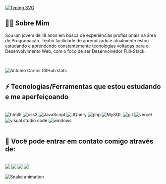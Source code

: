 [![Typing SVG](https://readme-typing-svg.herokuapp.com/?color=ffffff&size=35&center=false&vCenter=true&width=1000&lines=Olá!+Eu+sou+o+Antonio+Carlos;Seja+muito+bem-vindo(a)+ao+meu+perfil!+:%29)](https://git.io/typing-svg)

## 👨‍💻  Sobre Mim
Sou um jovem de 18 anos em busca de experiências profissionais na área de Programação. Tenho facilidade de aprendizado e atualmente estou estudando e aprendendo constantemente tecnologias voltadas para o Desenvolvimento Web, com o foco de ser Desenvolvedor Full-Stack.

<br/>

![Antonio Carlos GitHub stats](https://github-readme-stats.vercel.app/api?username=antonio2812&show_icons=true&theme=omni)

## ⚡  Tecnologias/Ferramentas que estou estudando e me aperfeiçoando

<div style="display: inline_block"><br/>
  <img align="center" alt="html5" src="https://img.shields.io/badge/HTML5-E34F26?style=for-the-badge&logo=html5&logoColor=white"/>
  <img align="center" alt="css3" src="https://img.shields.io/badge/CSS3-1572B6?style=for-the-badge&logo=css3&logoColor=white"/>
  <img align="center" alt="JavaScript" src="https://img.shields.io/badge/JavaScript-F7DF1E?style=for-the-badge&logo=javascript&logoColor=black"/>
  <img align="center" alt="JQuery" src="https://img.shields.io/badge/jQuery-0769AD?style=for-the-badge&logo=jquery&logoColor=white"/>
  <img align="center" alt="php" src="https://img.shields.io/badge/PHP-777BB4?style=for-the-badge&logo=php&logoColor=white"/>
  <img align="center" alt="MySQL" src="https://img.shields.io/badge/MySQL-005C84?style=for-the-badge&logo=mysql&logoColor=white"/>
  <img align="center" alt="git" src="https://img.shields.io/badge/GIT-E44C30?style=for-the-badge&logo=git&logoColor=white"/>
  <img align="center" alt="vercel" src="https://img.shields.io/badge/Vercel-000000?style=for-the-badge&logo=vercel&logoColor=white"/>
  <img align="center" alt="visual studio code" src="https://img.shields.io/badge/-VSCode-0085D1?style=flat-square&logo=visual-studio-code&logoColor=white"/>
  <img align="center" alt="windows" src="https://img.shields.io/badge/-Windows-00ADEF?style=flat-square&logo=windows&logoColor=white"/>
</div>

<br/>

## 📲  Você pode entrar em contato comigo através de:

<br/>

<div>
  <a href="https://www.linkedin.com/in/antonio-carlos-de-souza-junior-03783221b/" target="_blank"><img src="https://img.shields.io/badge/-LinkedIn-%230077B5?style=for-the-badge&logo=linkedin&logoColor=white" target="_blank"></a>
  <a href="mailto:acarlosdesouzajunior@gmail.com"><img src="https://img.shields.io/badge/Gmail-D14836?style=for-the-badge&logo=gmail&logoColor=white" target="_blank"></a> 
  <a href="https://www.instagram.com/carlosdesouzajunior.antonio/" target="_blank"><img src="https://img.shields.io/badge/-Instagram-%23E4405F?style=for-the-badge&logo=instagram&logoColor=white" target="_blank"></a>
 <a href="https://discord.com/channels/@me" target="_blank"><img src="https://img.shields.io/badge/Discord-7289DA?style=for-the-badge&logo=discord&logoColor=white" target="_blank"></a>   
</div>

![Snake animation](https://github.com/antonio2812/antonio2812/blob/output/github-contribution-grid-snake.svg)
